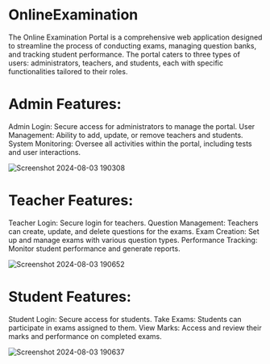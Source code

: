 # OnlineExamination
The Online Examination Portal is a comprehensive web application designed to streamline the process of conducting exams, managing question banks, and tracking student performance. The portal caters to three types of users: administrators, teachers, and students, each with specific functionalities tailored to their roles.

# Admin Features:

Admin Login: Secure access for administrators to manage the portal.
User Management: Ability to add, update, or remove teachers and students.
System Monitoring: Oversee all activities within the portal, including tests and user interactions.

![Screenshot 2024-08-03 190308](https://github.com/user-attachments/assets/20b4116b-32d6-4a67-b273-46931b267e53)


# Teacher Features:

Teacher Login: Secure login for teachers.
Question Management: Teachers can create, update, and delete questions for the exams.
Exam Creation: Set up and manage exams with various question types.
Performance Tracking: Monitor student performance and generate reports.

![Screenshot 2024-08-03 190652](https://github.com/user-attachments/assets/bf02c60c-3fdb-4f0e-a82a-3bb54e7d381c)


# Student Features:

Student Login: Secure access for students.
Take Exams: Students can participate in exams assigned to them.
View Marks: Access and review their marks and performance on completed exams.

![Screenshot 2024-08-03 190637](https://github.com/user-attachments/assets/82469572-05d1-4aae-ad22-51516d2d7a4c)







